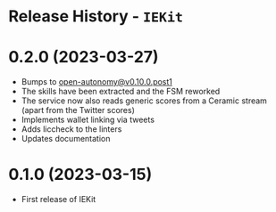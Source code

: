 # Release History - `IEKit`

# 0.2.0 (2023-03-27)

- Bumps to open-autonomy@v0.10.0.post1
- The skills have been extracted and the FSM reworked
- The service now also reads generic scores from a Ceramic stream (apart from the Twitter scores)
- Implements wallet linking via tweets
- Adds liccheck to the linters
- Updates documentation

# 0.1.0 (2023-03-15)

- First release of IEKit